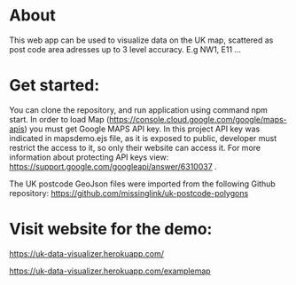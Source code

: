 # About

This web app can be used to visualize data on the UK map, scattered as post code area adresses up to 3 level accuracy.
E.g NW1, E11 ... 


# Get started: 
You can clone the repository, and run application using command npm start. 
In order to load Map (https://console.cloud.google.com/google/maps-apis) you must get Google MAPS API key. 
In this project API key was indicated in mapsdemo.ejs file, as it is exposed to public, developer must restrict the access to it, so only their website can access it.
For more information about protecting API keys view: https://support.google.com/googleapi/answer/6310037 .


The UK postcode GeoJson files were imported from the following Github repository: https://github.com/missinglink/uk-postcode-polygons


# Visit website for the demo: 
https://uk-data-visualizer.herokuapp.com/ 

https://uk-data-visualizer.herokuapp.com/examplemap
